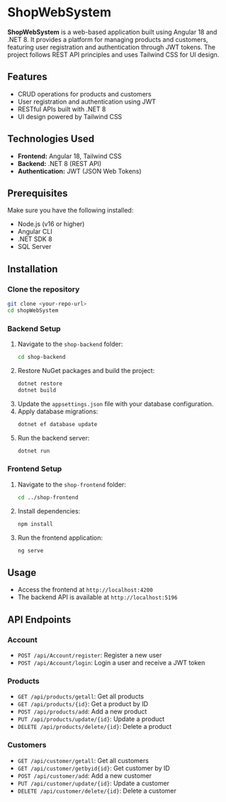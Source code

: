 # ShopWebSystem

**ShopWebSystem** is a web-based application built using Angular 18 and .NET 8. It provides a platform for managing products and customers, featuring user registration and authentication through JWT tokens. The project follows REST API principles and uses Tailwind CSS for UI design.

## Features
- CRUD operations for products and customers
- User registration and authentication using JWT
- RESTful APIs built with .NET 8
- UI design powered by Tailwind CSS

## Technologies Used
- **Frontend:** Angular 18, Tailwind CSS
- **Backend:** .NET 8 (REST API)
- **Authentication:** JWT (JSON Web Tokens)

## Prerequisites
Make sure you have the following installed:
- Node.js (v16 or higher)
- Angular CLI
- .NET SDK 8
- SQL Server

## Installation
### Clone the repository
```bash
git clone <your-repo-url>
cd shopWebSystem
```

### Backend Setup
1. Navigate to the `shop-backend` folder:
   ```bash
   cd shop-backend
   ```
2. Restore NuGet packages and build the project:
   ```bash
   dotnet restore
   dotnet build
   ```
3. Update the `appsettings.json` file with your database configuration.
4. Apply database migrations:
   ```bash
   dotnet ef database update
   ```
5. Run the backend server:
   ```bash
   dotnet run
   ```

### Frontend Setup
1. Navigate to the `shop-frontend` folder:
   ```bash
   cd ../shop-frontend
   ```
2. Install dependencies:
   ```bash
   npm install
   ```
3. Run the frontend application:
   ```bash
   ng serve
   ```

## Usage
- Access the frontend at `http://localhost:4200`
- The backend API is available at `http://localhost:5196`

## API Endpoints

### Account
- `POST /api/Account/register`: Register a new user
- `POST /api/Account/login`: Login a user and receive a JWT token

### Products
- `GET /api/products/getall`: Get all products
- `GET /api/products/{id}`: Get a product by ID
- `POST /api/products/add`: Add a new product
- `PUT /api/products/update/{id}`: Update a product
- `DELETE /api/products/delete/{id}`: Delete a product

### Customers
- `GET /api/customer/getall`: Get all customers
- `GET /api/customer/getbyid{id}`:  Get customer by ID
- `POST /api/customer/add`: Add a new customer
- `PUT /api/customer/update/{id}`: Update a customer
- `DELETE /api/customer/delete/{id}`: Delete a customer


